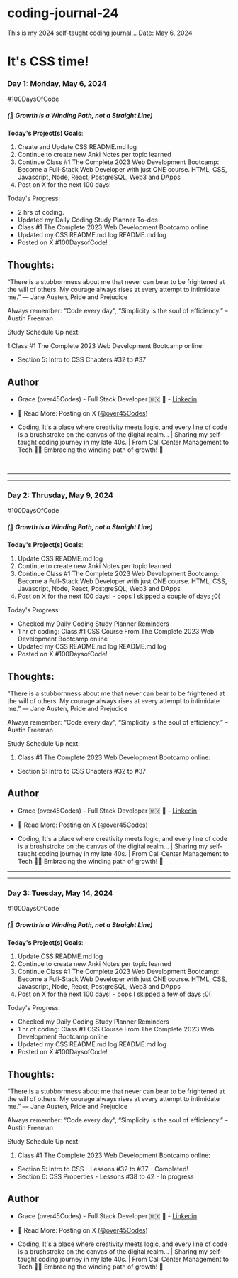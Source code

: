 # coding-journal-24
This is my 2024 self-taught coding journal... Date: May 6, 2024
# It's CSS time!
### Day 1: Monday, May 6, 2024

#100DaysOfCode

##### (🌱 Growth is a Winding Path, not a Straight Line)

**Today's Project(s) Goals**:

1. Create and Update CSS README.md log 
2. Continue to create new Anki Notes per topic learned
3. Continue Class #1 The Complete 2023 Web Development Bootcamp: Become a Full-Stack Web Developer with just ONE course. HTML, CSS, Javascript, Node, React, PostgreSQL, Web3 and DApps
4. Post on X for the next 100 days! 

Today's Progress:

- 2 hrs of coding.
- Updated my Daily Coding Study Planner To-dos
- Class #1 The Complete 2023 Web Development Bootcamp online
- Updated my CSS README.md log README.md log
- Posted on X #100DaysofCode! 

## Thoughts:

“There is a stubbornness about me that never can bear to be frightened at the will of others. My courage always rises at every attempt to intimidate me.”
― Jane Austen, Pride and Prejudice

Always remember: “Code every day”, “Simplicity is the soul of efficiency.” – Austin Freeman

Study Schedule Up next:

1.Class #1 The Complete 2023 Web Development Bootcamp online: 
- Section 5: Intro to CSS Chapters #32 to #37 


## Author

-  Grace (over45Codes)  - Full Stack Developer 🇲🇽 💜  - [Linkedin](https://www.linkedin.com/in/castanedagrace/)
- 📖 Read More:
Posting on X ([@over45Codes](https://twitter.com/over45Codes))

-  Coding, It's a place where creativity meets logic, and every line of code is a brushstroke on the canvas of the digital realm... | Sharing my self-taught coding journey in my late 40s. | From Call Center Management to Tech 🚀✨  Embracing the winding path of growth! 🌱

<br/>

----------------------------------------------------------------------------
----------------------------------------------------------------------------


### Day 2: Thrusday, May 9, 2024

#100DaysOfCode

##### (🌱 Growth is a Winding Path, not a Straight Line)

**Today's Project(s) Goals**:

1. Update CSS README.md log 
2. Continue to create new Anki Notes per topic learned
3. Continue Class #1 The Complete 2023 Web Development Bootcamp: Become a Full-Stack Web Developer with just ONE course. HTML, CSS, Javascript, Node, React, PostgreSQL, Web3 and DApps
4. Post on X for the next 100 days! - oops I skipped a couple of days ;0( 

Today's Progress:

- Checked my Daily Coding Study Planner Reminders
- 1 hr of coding: Class #1 CSS Course From The Complete 2023 Web Development Bootcamp online
- Updated my CSS README.md log README.md log
- Posted on X #100DaysofCode! 

## Thoughts:

“There is a stubbornness about me that never can bear to be frightened at the will of others. My courage always rises at every attempt to intimidate me.”
― Jane Austen, Pride and Prejudice

Always remember: “Code every day”, “Simplicity is the soul of efficiency.” – Austin Freeman

Study Schedule Up next:

1. Class #1 The Complete 2023 Web Development Bootcamp online: 
- Section 5: Intro to CSS Chapters #32 to #37 


## Author

-  Grace (over45Codes)  - Full Stack Developer 🇲🇽 💜  - [Linkedin](https://www.linkedin.com/in/castanedagrace/)
- 📖 Read More:
Posting on X ([@over45Codes](https://twitter.com/over45Codes))

-  Coding, It's a place where creativity meets logic, and every line of code is a brushstroke on the canvas of the digital realm... | Sharing my self-taught coding journey in my late 40s. | From Call Center Management to Tech 🚀✨  Embracing the winding path of growth! 🌱

----------------------------------------------------------------------------
----------------------------------------------------------------------------


### Day 3: Tuesday, May 14, 2024

#100DaysOfCode

##### (🌱 Growth is a Winding Path, not a Straight Line)

**Today's Project(s) Goals**:

1. Update CSS README.md log 
2. Continue to create new Anki Notes per topic learned
3. Continue Class #1 The Complete 2023 Web Development Bootcamp: Become a Full-Stack Web Developer with just ONE course. HTML, CSS, Javascript, Node, React, PostgreSQL, Web3 and DApps
4. Post on X for the next 100 days! - oops I skipped a few of days ;0( 

Today's Progress:

- Checked my Daily Coding Study Planner Reminders
- 1 hr of coding: Class #1 CSS Course From The Complete 2023 Web Development Bootcamp online
- Updated my CSS README.md log README.md log
- Posted on X #100DaysofCode! 

## Thoughts:

“There is a stubbornness about me that never can bear to be frightened at the will of others. My courage always rises at every attempt to intimidate me.”
― Jane Austen, Pride and Prejudice

Always remember: “Code every day”, “Simplicity is the soul of efficiency.” – Austin Freeman

Study Schedule Up next:

1. Class #1 The Complete 2023 Web Development Bootcamp online: 
- Section 5: Intro to CSS - Lessons #32 to #37 - Completed! 
- Section 6: CSS Properties - Lessons #38 to 42 - In progress  


## Author

-  Grace (over45Codes)  - Full Stack Developer 🇲🇽 💜  - [Linkedin](https://www.linkedin.com/in/castanedagrace/)
- 📖 Read More:
Posting on X ([@over45Codes](https://twitter.com/over45Codes))

-  Coding, It's a place where creativity meets logic, and every line of code is a brushstroke on the canvas of the digital realm... | Sharing my self-taught coding journey in my late 40s. | From Call Center Management to Tech 🚀✨  Embracing the winding path of growth! 🌱
